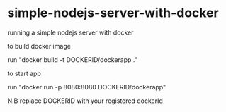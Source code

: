 # simple-nodejs-server-with-docker
running a simple nodejs server with docker

to build docker image

run "docker build -t DOCKERID/dockerapp ."


to start app

run "docker run -p 8080:8080 DOCKERID/dockerapp"

N.B replace DOCKERID with your registered dockerId
